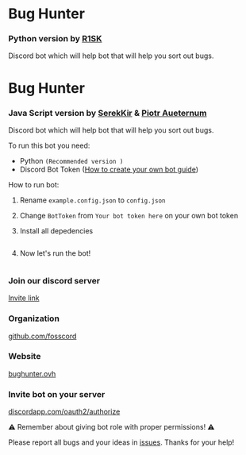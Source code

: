 #  Bug Hunter

### Python version by [R1SK](https://github.com/wandal1337)

Discord bot which will help bot that will help you sort out bugs.

#  Bug Hunter

### Java Script version by [SerekKir](https://github.com/SerekKiri) & [Piotr Aueternum](https://github.com/Piotr-Aueternum)

Discord bot which will help bot that will help you sort out bugs.


To run this bot you need:
 - Python `(Recommended version )`
 - Discord Bot Token ([How to create your own bot guide](https://github.com/reactiflux/discord-irc/wiki/Creating-a-discord-bot-&-getting-a-token))

 How to run bot:

1. Rename ``example.config.json`` to ``config.json``

2. Change ``BotToken`` from ``Your bot token here`` on your own bot token

3. Install all depedencies
    ```
    ```

5. Now let's run the bot!
    ```
    ```

### Join our discord server

[Invite link](https://discord.gg/Wn3zEyh)

### Organization

[github.com/fosscord](https://github.com/fosscord)

### Website

[bughunter.ovh](http://bughunter.ovh/)

### Invite bot on your server

[discordapp.com/oauth2/authorize](https://discordapp.com/oauth2/authorize?client_id=478867142633062410&scope=bot&permissions=0)

⚠️ Remember about giving bot role with proper permissions! ⚠️

Please report all bugs and your ideas in [issues](https://github.com/SerekKiri/BugHunter/issues). Thanks for your help!